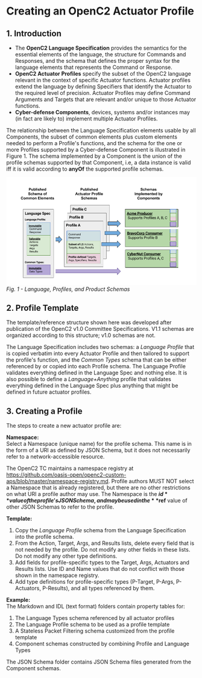 # Creating an OpenC2 Actuator Profile
## 1. Introduction
* The **OpenC2 Language Specification** provides the semantics for the essential elements
of the language, the structure for Commands and Responses, and the schema that defines the
proper syntax for the language elements that represents the Command or Response.
* **OpenC2 Actuator Profiles** specify the subset of the OpenC2 language relevant in the
context of specific Actuator functions. Actuator profiles extend the language by defining
Specifiers that identify the Actuator to the required level of precision. Actuator Profiles
may define Command Arguments and Targets that are relevant and/or unique to those Actuator functions.
* **Cyber-defense Components**, devices, systems and/or instances may (in fact are likely to)
implement multiple Actuator Profiles.

The relationship between the Language Specification elements usable by all Components,
the subset of common elements plus custom elements needed to perform a Profile's functions,
and the schema for the one or more Profiles supported by a Cyber-defense Component
is illustrated in Figure 1.  The schema implemented by a Component is the union of the profile
schemas supported by that Component, i.e, a data instance is valid iff it is valid according
to **anyOf** the supported profile schemas.

![Resolver](images/resolver.png)
*Fig. 1 - Language, Profiles, and Product Schemas*
## 2. Profile Template
The template/reference structure shown here was developed after publication of the OpenC2 v1.0
Committee Specifications.  V1.1 schemas are organized according to this structure; v1.0 schemas are not.

The Language Specification includes two schemas: a *Language Profile* that is copied verbatim
into every Actuator Profile and then tailored to support the profile's function, and the
*Common Types* schema that can be either referenced by or copied into each Profile schema.
The Language Profile validates everything defined in the Language Spec and nothing else.
It is also possible to define a *Language+Anything* profile that validates everything
defined in the Language Spec plus anything that might be defined in future actuator profiles.

## 3. Creating a Profile
The steps to create a new actuator profile are:

**Namespace:**  
Select a Namespace (unique name) for the profile schema. This name is in the form of a URI as
defined by JSON Schema, but it does not necessarily refer to a network-accessible resource.

The OpenC2 TC maintains a namespace registry at
https://github.com/oasis-open/openc2-custom-aps/blob/master/namespace-registry.md. Profile
authors MUST NOT select a Namespace that is already registered, but there are no other
restrictions on what URI a profile author may use.  The Namespace is the **$id** value
of the profile's JSON Schema, and may be used in the **$ref** value of other JSON Schemas
to refer to the profile.

**Template:**  
1. Copy the *Language Profile* schema from the Language Specification into the profile schema.
2. From the Action, Target, Args, and Results lists, delete every field that is not
needed by the profile.  Do not modify any other fields in these lists.  Do not modify
any other type definitions.
3. Add fields for profile-specific types to the Target, Args, Actuators and Results lists.
Use ID and Name values that do not conflict with those shown in the namespace registry.
4. Add type definitions for profile-specific types (P-Target, P-Args, P-Actuators, P-Results),
and all types referenced by them.

**Example:**  
The Markdown and IDL (text format) folders contain property tables for:
1) The Language Types schema referenced by all actuator profiles
2) The Language Profile schema to be used as a profile template
3) A Stateless Packet Filtering schema customized from the profile template
4) Component schemas constructed by combining Profile and Language Types

The JSON Schema folder contains JSON Schema files generated from the Component schemas.


